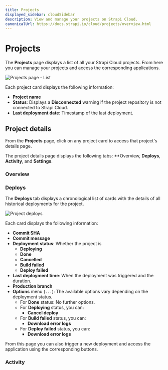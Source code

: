 ```yaml
---
title: Projects
displayed_sidebar: cloudSidebar
description: View and manage your projects on Strapi Cloud.
canonicalUrl: https://docs.strapi.io/cloud/projects/overview.html
---
```


# Projects

The **Projects** page displays a list of all your Strapi Cloud projects. From here you can manage your projects and access the corresponding applications.

![Projects page - List](/img/assets/cloud/project_list.png)

Each project card displays the following information:

* **Project name**
* **Status**: Displays a **Disconnected** warning if the project repository is not connected to Strapi Cloud.
* **Last deployment date**: Timestamp of the last deployment.

## Project details

From the **Projects** page, click on any project card to access that project's details page.

The project details page displays the following tabs: **Overview, **Deploys**, **Activity**, and **Settings**.

### Overview

### Deploys

The **Deploys** tab displays a chronological list of cards with the details of all historical deployments for the project.

![Project deploys](/img/assets/cloud/deploys.png)

Each card displays the following information:

* **Commit SHA**
* **Commit message**
* **Deployment status**: Whether the project is 
    * **Deploying**
    * **Done**
    * **Cancelled**
    * **Build failed**
    * **Deploy failed**
* **Last deployment time**: When the deployment was triggered and the duration.
* **Production branch**
* **Options** menu (`...`): The available options vary depending on the deployment status.
    * For **Done** status: No further options.
    * For **Deploying** status, you can:
        * **Cancel deploy**
    * For **Build failed** status, you can:
        * **Download error logs**
    * For **Deploy failed** status, you can:
        * **Download error logs**

From this page you can also trigger a new deployment and access the application using the corresponding buttons.

### Activity
